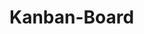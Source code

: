 # Kanban-Board
<!-- https://user-images.githubusercontent.com/94675329/233132228-987af021-4518-44d1-a2b8-b83cbc109464.PNG -->
